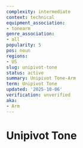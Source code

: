 ```yaml
---
complexity: intermediate
context: technical
equipment_association:
- tonearm
genre_association:
- all
popularity: 5
pos: noun
regions:
- US
slug: unipivot-tone
status: active
summary: Unipivot Tone-Arm
term: Unipivot Tone
updated: '2025-10-06'
verification: unverified
aka:
- Arm
---
```


# Unipivot Tone

